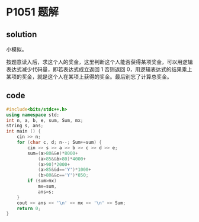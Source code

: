 # P1051 题解

## solution

小模拟。

按题意读入后，求这个人的奖金，这里判断这个人能否获得某项奖金，可以用逻辑表达式减少代码量，即若表达式成立返回 $1$ 否则返回 $0$，用逻辑表达式的结果乘上某项的奖金，就是这个人在某项上获得的奖金。最后别忘了计算总奖金。

## code

```cpp
#include<bits/stdc++.h>
using namespace std;
int n, a, b, e, sum, Sum, mx;
string s, ans;
int main () {
	cin >> n;
	for (char c, d; n--; Sum+=sum) {
		cin >> s >> a >> b >> c >> d >> e;
		sum=(a>80&&e)*8000+
			(a>85&&b>80)*4000+
			(a>90)*2000+
			(a>85&&d=='Y')*1000+
			(b>80&&c=='Y')*850;
		if (sum>mx)
			mx=sum,
			ans=s;
	} 
	cout << ans << '\n' << mx << '\n' << Sum;
	return 0;
}
```